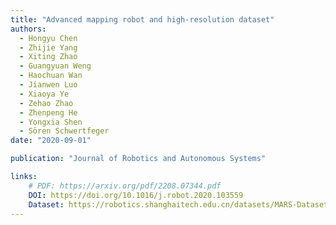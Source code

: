```yaml
---
title: "Advanced mapping robot and high-resolution dataset"
authors:
  - Hongyu Chen
  - Zhijie Yang
  - Xiting Zhao
  - Guangyuan Weng
  - Haochuan Wan
  - Jianwen Luo
  - Xiaoya Ye
  - Zehao Zhao
  - Zhenpeng He 
  - Yongxia Shen
  - Sören Schwertfeger
date: "2020-09-01"

publication: "Journal of Robotics and Autonomous Systems"

links:
    # PDF: https://arxiv.org/pdf/2208.07344.pdf
    DOI: https://doi.org/10.1016/j.robot.2020.103559
    Dataset: https://robotics.shanghaitech.edu.cn/datasets/MARS-Dataset
---
```


